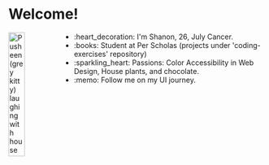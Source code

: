 # Welcome!
<img align="left"
    src="https://media0.giphy.com/media/wpQbnFOYFnWXATZOxR/giphy.gif?cid=ecf05e47jzbki8392xggokth3sohymunz75y2q3qzjuikl1t&ep=v1_stickers_search&rid=giphy.gif"
    alt="Pusheen(grey kitty) laughing with house plants in the background"
    width="25%"
    height="auto">
<ul style="list-type:none">
    <li>:heart_decoration: I'm Shanon, 26, July Cancer.
    <li>:books: Student at Per Scholas (projects under 'coding-exercises' repository)
    <li>:sparkling_heart: Passions: Color Accessibility in Web Design, House plants, and chocolate.
    <li>:memo: Follow me on my UI journey.
<ul>